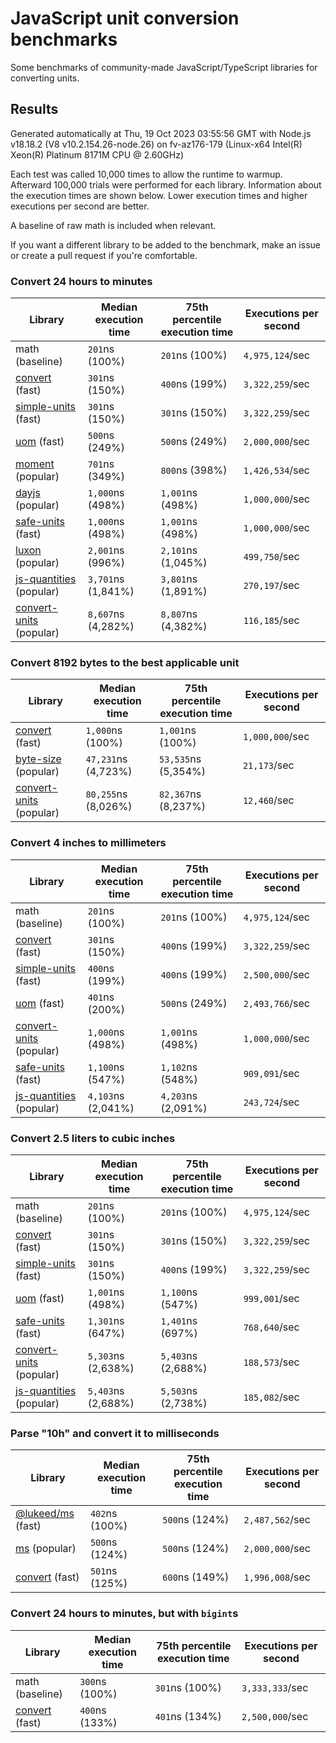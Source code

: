 # JavaScript unit conversion benchmarks

Some benchmarks of community-made JavaScript/TypeScript libraries for converting units.

## Results

<!-- beginblock(results) -->

Generated automatically at Thu, 19 Oct 2023 03:55:56 GMT with Node.js v18.18.2 (V8 v10.2.154.26-node.26) on fv-az176-179 (Linux-x64 Intel(R) Xeon(R) Platinum 8171M CPU @ 2.60GHz)

Each test was called 10,000 times to allow the runtime to warmup.
Afterward 100,000 trials were performed for each library.
Information about the execution times are shown below.
Lower execution times and higher executions per second are better.

A baseline of raw math is included when relevant.

If you want a different library to be added to the benchmark, make an issue or create a pull request if you're comfortable.

### Convert 24 hours to minutes

| Library                                                            | Median execution time | 75th percentile execution time | Executions per second |
| ------------------------------------------------------------------ | --------------------- | ------------------------------ | --------------------- |
| math (baseline)                                                    | `201`ns (100%)        | `201`ns (100%)                 | `4,975,124`/sec       |
| [convert](https://npmjs.com/package/convert) (fast)                | `301`ns (150%)        | `400`ns (199%)                 | `3,322,259`/sec       |
| [simple-units](https://npmjs.com/package/simple-units) (fast)      | `301`ns (150%)        | `301`ns (150%)                 | `3,322,259`/sec       |
| [uom](https://npmjs.com/package/uom) (fast)                        | `500`ns (249%)        | `500`ns (249%)                 | `2,000,000`/sec       |
| [moment](https://npmjs.com/package/moment) (popular)               | `701`ns (349%)        | `800`ns (398%)                 | `1,426,534`/sec       |
| [dayjs](https://npmjs.com/package/dayjs) (popular)                 | `1,000`ns (498%)      | `1,001`ns (498%)               | `1,000,000`/sec       |
| [safe-units](https://npmjs.com/package/safe-units) (fast)          | `1,000`ns (498%)      | `1,001`ns (498%)               | `1,000,000`/sec       |
| [luxon](https://npmjs.com/package/luxon) (popular)                 | `2,001`ns (996%)      | `2,101`ns (1,045%)             | `499,750`/sec         |
| [js-quantities](https://npmjs.com/package/js-quantities) (popular) | `3,701`ns (1,841%)    | `3,801`ns (1,891%)             | `270,197`/sec         |
| [convert-units](https://npmjs.com/package/convert-units) (popular) | `8,607`ns (4,282%)    | `8,807`ns (4,382%)             | `116,185`/sec         |

### Convert 8192 bytes to the best applicable unit

| Library                                                            | Median execution time | 75th percentile execution time | Executions per second |
| ------------------------------------------------------------------ | --------------------- | ------------------------------ | --------------------- |
| [convert](https://npmjs.com/package/convert) (fast)                | `1,000`ns (100%)      | `1,001`ns (100%)               | `1,000,000`/sec       |
| [byte-size](https://npmjs.com/package/byte-size) (popular)         | `47,231`ns (4,723%)   | `53,535`ns (5,354%)            | `21,173`/sec          |
| [convert-units](https://npmjs.com/package/convert-units) (popular) | `80,255`ns (8,026%)   | `82,367`ns (8,237%)            | `12,460`/sec          |

### Convert 4 inches to millimeters

| Library                                                            | Median execution time | 75th percentile execution time | Executions per second |
| ------------------------------------------------------------------ | --------------------- | ------------------------------ | --------------------- |
| math (baseline)                                                    | `201`ns (100%)        | `201`ns (100%)                 | `4,975,124`/sec       |
| [convert](https://npmjs.com/package/convert) (fast)                | `301`ns (150%)        | `400`ns (199%)                 | `3,322,259`/sec       |
| [simple-units](https://npmjs.com/package/simple-units) (fast)      | `400`ns (199%)        | `400`ns (199%)                 | `2,500,000`/sec       |
| [uom](https://npmjs.com/package/uom) (fast)                        | `401`ns (200%)        | `500`ns (249%)                 | `2,493,766`/sec       |
| [convert-units](https://npmjs.com/package/convert-units) (popular) | `1,000`ns (498%)      | `1,001`ns (498%)               | `1,000,000`/sec       |
| [safe-units](https://npmjs.com/package/safe-units) (fast)          | `1,100`ns (547%)      | `1,102`ns (548%)               | `909,091`/sec         |
| [js-quantities](https://npmjs.com/package/js-quantities) (popular) | `4,103`ns (2,041%)    | `4,203`ns (2,091%)             | `243,724`/sec         |

### Convert 2.5 liters to cubic inches

| Library                                                            | Median execution time | 75th percentile execution time | Executions per second |
| ------------------------------------------------------------------ | --------------------- | ------------------------------ | --------------------- |
| math (baseline)                                                    | `201`ns (100%)        | `201`ns (100%)                 | `4,975,124`/sec       |
| [convert](https://npmjs.com/package/convert) (fast)                | `301`ns (150%)        | `301`ns (150%)                 | `3,322,259`/sec       |
| [simple-units](https://npmjs.com/package/simple-units) (fast)      | `301`ns (150%)        | `400`ns (199%)                 | `3,322,259`/sec       |
| [uom](https://npmjs.com/package/uom) (fast)                        | `1,001`ns (498%)      | `1,100`ns (547%)               | `999,001`/sec         |
| [safe-units](https://npmjs.com/package/safe-units) (fast)          | `1,301`ns (647%)      | `1,401`ns (697%)               | `768,640`/sec         |
| [convert-units](https://npmjs.com/package/convert-units) (popular) | `5,303`ns (2,638%)    | `5,403`ns (2,688%)             | `188,573`/sec         |
| [js-quantities](https://npmjs.com/package/js-quantities) (popular) | `5,403`ns (2,688%)    | `5,503`ns (2,738%)             | `185,082`/sec         |

### Parse "10h" and convert it to milliseconds

| Library                                                   | Median execution time | 75th percentile execution time | Executions per second |
| --------------------------------------------------------- | --------------------- | ------------------------------ | --------------------- |
| [@lukeed/ms](https://npmjs.com/package/@lukeed/ms) (fast) | `402`ns (100%)        | `500`ns (124%)                 | `2,487,562`/sec       |
| [ms](https://npmjs.com/package/ms) (popular)              | `500`ns (124%)        | `500`ns (124%)                 | `2,000,000`/sec       |
| [convert](https://npmjs.com/package/convert) (fast)       | `501`ns (125%)        | `600`ns (149%)                 | `1,996,008`/sec       |

### Convert 24 hours to minutes, but with `bigint`s

| Library                                             | Median execution time | 75th percentile execution time | Executions per second |
| --------------------------------------------------- | --------------------- | ------------------------------ | --------------------- |
| math (baseline)                                     | `300`ns (100%)        | `301`ns (100%)                 | `3,333,333`/sec       |
| [convert](https://npmjs.com/package/convert) (fast) | `400`ns (133%)        | `401`ns (134%)                 | `2,500,000`/sec       |

<!-- endblock(results) -->

